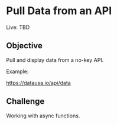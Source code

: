 # Pull Data from an API

Live: TBD

## Objective

Pull and display data from a no-key API.

Example:

https://datausa.io/api/data

## Challenge

Working with async functions.
